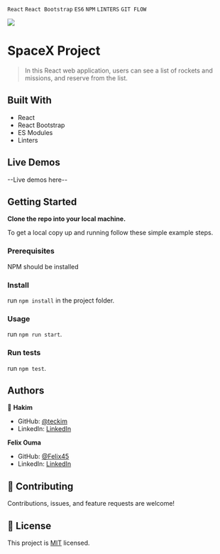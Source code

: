 `React` `React Bootstrap` `ES6` `NPM` `LINTERS` `GIT FLOW` <br>

![](https://img.shields.io/badge/Microverse-blueviolet)

# SpaceX Project

> In this React web application, users can see a list of rockets and missions, and reserve from the list.

## Built With

- React
- React Bootstrap
- ES Modules
- Linters

## Live Demos

--Live demos here--


## Getting Started

**Clone the repo into your local machine.**


To get a local copy up and running follow these simple example steps.

### Prerequisites
NPM should be installed

### Install
run `npm install` in the project folder.

### Usage
run `npm run start`.

### Run tests
run `npm test`.

## Authors

👤 **Hakim**

- GitHub: [@teckim](https://github.com/teckim)
- LinkedIn: [LinkedIn](https://www.linkedin.com/in/baheddi-hakim/)

**Felix Ouma**

- GitHub: [@Felix45](https://github.com/felix45)
- LinkedIn: [LinkedIn](https://www.linkedin.com/in/felix-ouma/)

## 🤝 Contributing

Contributions, issues, and feature requests are welcome!

## 📝 License

This project is [MIT](./LICENSE) licensed.